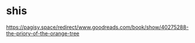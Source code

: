 # shis
https://pagisy.space/redirect/www.goodreads.com/book/show/40275288-the-priory-of-the-orange-tree
